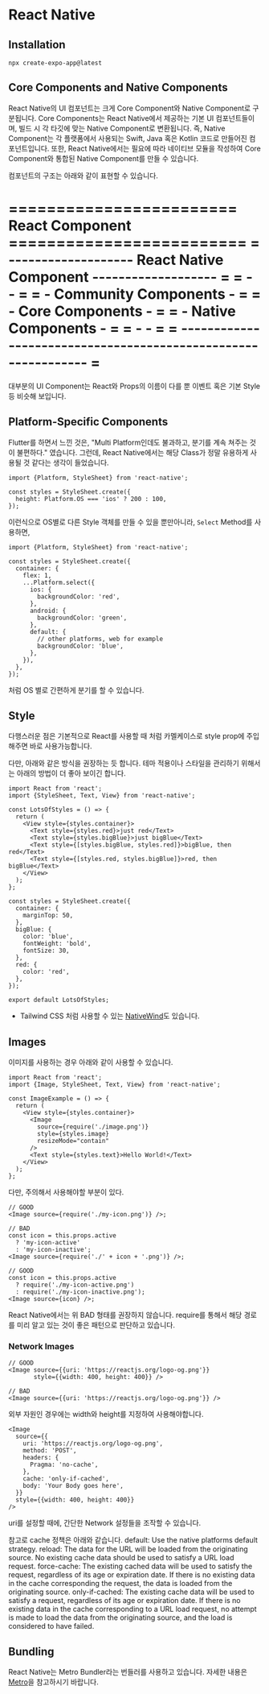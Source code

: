 # React Native

## Installation
```shell
npx create-expo-app@latest
```


## Core Components and Native Components

React Native의 UI 컴포넌트는 크게 Core Component와 Native Component로 구분됩니다.
Core Components는 React Native에서 제공하는 기본 UI 컴포넌트들이며, 빌드 시 각 타깃에 맞는 Native Component로 변환됩니다.
즉, Native Component는 각 플랫폼에서 사용되는 Swift, Java 혹은 Kotlin 코드로 만들어진 컴포넌트입니다.
또한, React Native에서는 필요에 따라 네이티브 모듈을 작성하여 Core Component와 통합된 Native Component를 만들 수 있습니다.

컴포넌트의 구조는 아래와 같이 표현할 수 있습니다.

======================== React Component =========================
= ------------------- React Native Component ------------------- =
= -                                                            - =
= -                Community Components                        - =
= -                Core Components                             - =
= -                Native Components                           - =
= -                                                            - =
= -------------------------------------------------------------- =
==================================================================

대부분의 UI Component는 React와 Props의 이름이 다를 뿐 이벤트 혹은 기본 Style등 비슷해 보입니다.

## Platform-Specific Components

Flutter를 하면서 느낀 것은, "Multi Platform인데도 불과하고, 분기를 계속 쳐주는 것이 불편하다." 였습니다. 그런데, React Native에서는 해당 Class가 정말 유용하게 사용될 것 같다는 생각이 들었습니다.

```tsx
import {Platform, StyleSheet} from 'react-native';

const styles = StyleSheet.create({
  height: Platform.OS === 'ios' ? 200 : 100,
});
```
이런식으로 OS별로 다른 Style 객체를 만들 수 있을 뿐만아니라, `Select` Method를 사용하면,

```tsx
import {Platform, StyleSheet} from 'react-native';

const styles = StyleSheet.create({
  container: {
    flex: 1,
    ...Platform.select({
      ios: {
        backgroundColor: 'red',
      },
      android: {
        backgroundColor: 'green',
      },
      default: {
        // other platforms, web for example
        backgroundColor: 'blue',
      },
    }),
  },
});
```
처럼 OS 별로 간편하게 분기를 할 수 있습니다.

## Style

다행스러운 점은 기본적으로 React를 사용할 때 처럼 카멜케이스로 style prop에 주입해주면 바로 사용가능합니다.

다만, 아래와 같은 방식을 권장하는 듯 합니다. 테마 적용이나 스타일을 관리하기 위해서는 아래의 방법이 더 좋아 보이긴 합니다.

```tsx
import React from 'react';
import {StyleSheet, Text, View} from 'react-native';

const LotsOfStyles = () => {
  return (
    <View style={styles.container}>
      <Text style={styles.red}>just red</Text>
      <Text style={styles.bigBlue}>just bigBlue</Text>
      <Text style={[styles.bigBlue, styles.red]}>bigBlue, then red</Text>
      <Text style={[styles.red, styles.bigBlue]}>red, then bigBlue</Text>
    </View>
  );
};

const styles = StyleSheet.create({
  container: {
    marginTop: 50,
  },
  bigBlue: {
    color: 'blue',
    fontWeight: 'bold',
    fontSize: 30,
  },
  red: {
    color: 'red',
  },
});

export default LotsOfStyles;
```

+ Tailwind CSS 처럼 사용할 수 있는 [NativeWind](https://www.nativewind.dev/)도 있습니다.


## Images

이미지를 사용하는 경우 아래와 같이 사용할 수 있습니다.

```tsx
import React from 'react';
import {Image, StyleSheet, Text, View} from 'react-native';

const ImageExample = () => {
  return (
    <View style={styles.container}>
      <Image
        source={require('./image.png')}
        style={styles.image}
        resizeMode="contain"
      />
      <Text style={styles.text}>Hello World!</Text>
    </View>
  );
};
```

다만, 주의해서 사용해야할 부분이 있다.

```tsx
// GOOD
<Image source={require('./my-icon.png')} />;

// BAD
const icon = this.props.active
  ? 'my-icon-active'
  : 'my-icon-inactive';
<Image source={require('./' + icon + '.png')} />;

// GOOD
const icon = this.props.active
  ? require('./my-icon-active.png')
  : require('./my-icon-inactive.png');
<Image source={icon} />;
```

React Native에서는 위 BAD 형태를 권장하지 않습니다. require를 통해서 해당 경로를 미리 알고 있는 것이 좋은 패턴으로 판단하고 있습니다.

### Network Images

```tsx
// GOOD
<Image source={{uri: 'https://reactjs.org/logo-og.png'}}
       style={{width: 400, height: 400}} />

// BAD
<Image source={{uri: 'https://reactjs.org/logo-og.png'}} />

```
외부 자원인 경우에는 width와 height를 지정하여 사용해야합니다.

```tsx
<Image
  source={{
    uri: 'https://reactjs.org/logo-og.png',
    method: 'POST',
    headers: {
      Pragma: 'no-cache',
    },
    cache: 'only-if-cached',
    body: 'Your Body goes here',
  }}
  style={{width: 400, height: 400}}
/>
```

uri를 설정할 때에, 간단한 Network 설정들을 조작할 수 있습니다.

참고로 cache 정책은 아래와 같습니다.
default: Use the native platforms default strategy.
reload: The data for the URL will be loaded from the originating source. No existing cache data should be used to satisfy a URL load request.
force-cache: The existing cached data will be used to satisfy the request, regardless of its age or expiration date. If there is no existing data in the cache corresponding the request, the data is loaded from the originating source.
only-if-cached: The existing cache data will be used to satisfy a request, regardless of its age or expiration date. If there is no existing data in the cache corresponding to a URL load request, no attempt is made to load the data from the originating source, and the load is considered to have failed.


## Bundling

React Native는 Metro Bundler라는 번들러를 사용하고 있습니다.
자세한 내용은 [Metro](./metro.md)을 참고하시기 바랍니다.
